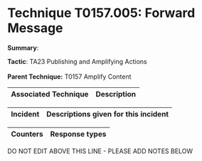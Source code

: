 # Technique T0157.005: Forward Message

**Summary**: 

**Tactic**: TA23 Publishing and Amplifying Actions <br><br>**Parent Technique:** T0157 Amplify Content


| Associated Technique | Description |
| --------- | ------------------------- |



| Incident | Descriptions given for this incident |
| -------- | -------------------- |



| Counters | Response types |
| -------- | -------------- |


DO NOT EDIT ABOVE THIS LINE - PLEASE ADD NOTES BELOW